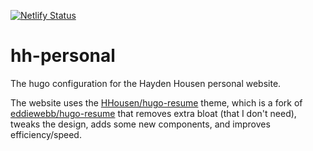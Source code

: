 [![Netlify Status](https://api.netlify.com/api/v1/badges/81176736-61bd-4e42-8192-7cda85a1babe/deploy-status)](https://app.netlify.com/sites/hhousen/deploys)

# hh-personal

The hugo configuration for the Hayden Housen personal website.

The website uses the [HHousen/hugo-resume](https://github.com/HHousen/hugo-resume) theme, which is a fork of [eddiewebb/hugo-resume](https://github.com/eddiewebb/hugo-resume) that removes extra bloat (that I don't need), tweaks the design, adds some new components, and improves efficiency/speed.
